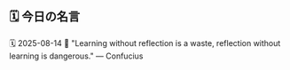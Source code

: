 ## 🗓️ 今日の名言

<!--START_SECTION:quote-->
🗓️ 2025-08-14
💬 "Learning without reflection is a waste, reflection without learning is dangerous." — Confucius
<!--END_SECTION:quote-->
